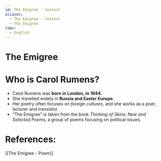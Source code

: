 ```yaml
---
id: The Emigree - Context
aliases:
  - The Emigree - Context
  - The Emigree
tags:
  - English
---
```


# The Emigree

# Who is Carol Rumens?

- Carol Rumens was **born in London, in 1944.** 
- She travelled widely in **Russia and Easter Europe.**
- Her poetry often focuses on *foreign cultures*, and she works as a poet, lecturer and translator.
- "The Emigree" is taken from the book *Thinking of Skins: New and Selected Poems*, a group of poems focusing on political issues.

# **References:**
[[The Emigree - Poem]]